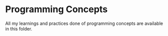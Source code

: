 # Programming Concepts

All my learnings and practices done of programming concepts are available in this folder.
